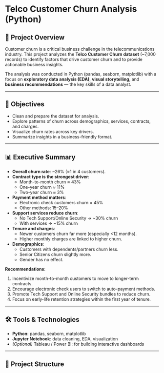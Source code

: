 # Telco Customer Churn Analysis (Python)

## 📌 Project Overview
Customer churn is a critical business challenge in the telecommunications industry. This project analyzes the **Telco Customer Churn dataset** (~7,000 records) to identify factors that drive customer churn and to provide actionable business insights.  

The analysis was conducted in Python (pandas, seaborn, matplotlib) with a focus on **exploratory data analysis (EDA)**, **visual storytelling**, and **business recommendations** — the key skills of a data analyst.

---

## 🎯 Objectives
- Clean and prepare the dataset for analysis.  
- Explore patterns of churn across demographics, services, contracts, and charges.  
- Visualize churn rates across key drivers.  
- Summarize insights in a business-friendly format.  

---

## 📊 Executive Summary
- **Overall churn rate**: ~26% (≈1 in 4 customers).  
- **Contract type is the strongest driver**:  
  - Month-to-month churn ≈ 43%  
  - One-year churn ≈ 11%  
  - Two-year churn ≈ 3%  
- **Payment method matters**:  
  - Electronic check customers churn ≈ 45%  
  - Other methods: 15–20%  
- **Support services reduce churn**:  
  - No Tech Support/Online Security → ~30% churn  
  - With services → ~15% churn  
- **Tenure and charges**:  
  - Newer customers churn far more (especially <12 months).  
  - Higher monthly charges are linked to higher churn.  
- **Demographics**:  
  - Customers with dependents/partners churn less.  
  - Senior Citizens churn slightly more.  
  - Gender has no effect.  

**Recommendations**:  
1. Incentivize month-to-month customers to move to longer-term contracts.  
2. Encourage electronic check users to switch to auto-payment methods.  
3. Promote Tech Support and Online Security bundles to reduce churn.  
4. Focus on early-life retention strategies within the first year of tenure.  

---

## 🛠️ Tools & Technologies
- **Python**: pandas, seaborn, matplotlib  
- **Jupyter Notebook**: data cleaning, EDA, visualization  
- *(Optional)* Tableau / Power BI: for building interactive dashboards  

---

## 📂 Project Structure

